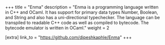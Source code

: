 +++
title = "Enma"
description = "Enma is a programming language written in C++ and OCaml. It has support for primary data types Number, Boolean, and String and also has a uni-directional typechecker. The language can be transpiled to readable C++ code as well as compiled to bytecode. The bytecode emulator is written in OCaml."
weight = 2

[extra]
link_to = "https://github.com/dipeshkaphle/Enma"
+++
